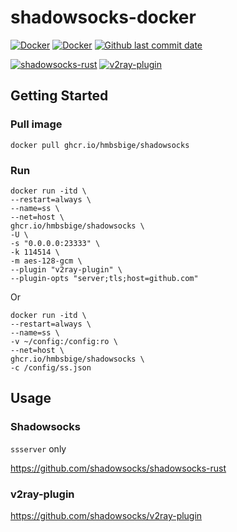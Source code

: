 # shadowsocks-docker
[![Docker](https://github.com/HMBSbige/shadowsocks-docker/actions/workflows/Docker.yml/badge.svg)](https://github.com/HMBSbige/shadowsocks-docker/actions/workflows/Docker.yml)
[![Docker](https://img.shields.io/badge/shadowsocks-blue?label=Docker&logo=docker)](https://github.com/users/HMBSbige/packages/container/package/shadowsocks)
[![Github last commit date](https://img.shields.io/github/last-commit/HMBSbige/shadowsocks-docker.svg?label=Updated&logo=github)](https://github.com/HMBSbige/shadowsocks-docker/commits)

[![shadowsocks-rust](https://img.shields.io/badge/v1.10.9-dea584?label=shadowsocks-rust&logo=github)](https://github.com/shadowsocks/shadowsocks-rust)
[![v2ray-plugin](https://img.shields.io/badge/v1.3.1-00add8?label=v2ray-plugin&logo=github)](https://github.com/shadowsocks/v2ray-plugin)

## Getting Started

### Pull image
```
docker pull ghcr.io/hmbsbige/shadowsocks
```

### Run
```
docker run -itd \
--restart=always \
--name=ss \
--net=host \
ghcr.io/hmbsbige/shadowsocks \
-U \
-s "0.0.0.0:23333" \
-k 114514 \
-m aes-128-gcm \
--plugin "v2ray-plugin" \
--plugin-opts "server;tls;host=github.com"
```

Or

```
docker run -itd \
--restart=always \
--name=ss \
-v ~/config:/config:ro \
--net=host \
ghcr.io/hmbsbige/shadowsocks \
-c /config/ss.json
```

## Usage

### Shadowsocks
`ssserver` only

https://github.com/shadowsocks/shadowsocks-rust

### v2ray-plugin
https://github.com/shadowsocks/v2ray-plugin

